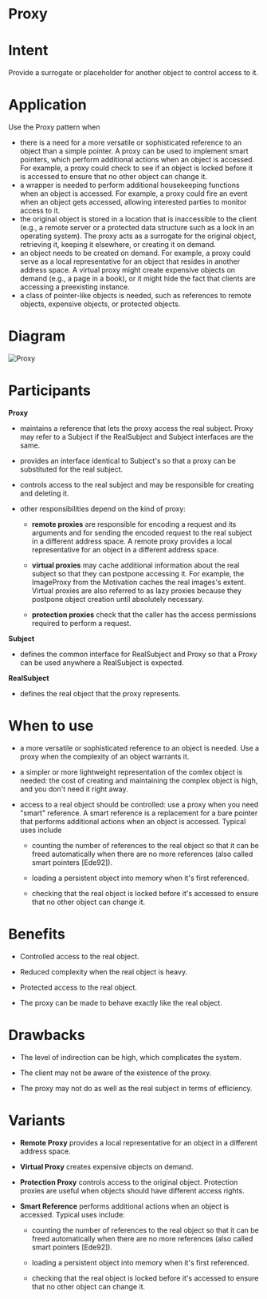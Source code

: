 # Proxy

# Intent

Provide a surrogate or placeholder for another object to control access to it.

# Application

Use the Proxy pattern when

* there is a need for a more versatile or sophisticated reference to an object than a simple pointer. A proxy can be used to implement smart pointers, which perform additional actions when an object is accessed. For example, a proxy could check to see if an object is locked before it is accessed to ensure that no other object can change it.
* a wrapper is needed to perform additional housekeeping functions when an object is accessed. For example, a proxy could fire an event when an object gets accessed, allowing interested parties to monitor access to it.
* the original object is stored in a location that is inaccessible to the client (e.g., a remote server or a protected data structure such as a lock in an operating system). The proxy acts as a surrogate for the original object, retrieving it, keeping it elsewhere, or creating it on demand.
* an object needs to be created on demand. For example, a proxy could serve as a local representative for an object that resides in another address space. A virtual proxy might create expensive objects on demand (e.g., a page in a book), or it might hide the fact that clients are accessing a preexisting instance.
* a class of pointer-like objects is needed, such as references to remote objects, expensive objects, or protected objects.

# Diagram

![Proxy](https://en.wikipedia.org/wiki/Proxy_pattern#/media/File:Proxy_pattern_diagram.svg)

# Participants

**Proxy**

* maintains a reference that lets the proxy access the real subject. Proxy may refer to a Subject if the RealSubject and Subject interfaces are the same.

* provides an interface identical to Subject's so that a proxy can be substituted for the real subject.

* controls access to the real subject and may be responsible for creating and deleting it.

* other responsibilities depend on the kind of proxy:

  * **remote proxies** are responsible for encoding a request and its arguments and for sending the encoded request to the real subject in a different address space. A remote proxy provides a local representative for an object in a different address space.

  * **virtual proxies** may cache additional information about the real subject so that they can postpone accessing it. For example, the ImageProxy from the Motivation caches the real images's extent. Virtual proxies are also referred to as lazy proxies because they postpone object creation until absolutely necessary.

  * **protection proxies** check that the caller has the access permissions required to perform a request.

**Subject**

* defines the common interface for RealSubject and Proxy so that a Proxy can be used anywhere a RealSubject is expected.

**RealSubject**

* defines the real object that the proxy represents.

# When to use

* a more versatile or sophisticated reference to an object is needed. Use a proxy when the complexity of an object warrants it.

* a simpler or more lightweight representation of the comlex object is needed: the cost of creating and maintaining the complex object is high, and you don't need it right away.

* access to a real object should be controlled: use a proxy when you need "smart" reference. A smart reference is a replacement for a bare pointer that performs additional actions when an object is accessed. Typical uses include

  * counting the number of references to the real object so that it can be freed automatically when there are no more references (also called smart pointers [Ede92]).

  * loading a persistent object into memory when it's first referenced.

  * checking that the real object is locked before it's accessed to ensure that no other object can change it.

# Benefits

* Controlled access to the real object.

* Reduced complexity when the real object is heavy.

* Protected access to the real object.

* The proxy can be made to behave exactly like the real object.

# Drawbacks

* The level of indirection can be high, which complicates the system.

* The client may not be aware of the existence of the proxy.

* The proxy may not do as well as the real subject in terms of efficiency.

# Variants

* **Remote Proxy** provides a local representative for an object in a different address space.

* **Virtual Proxy** creates expensive objects on demand.

* **Protection Proxy** controls access to the original object. Protection proxies are useful when objects should have different access rights.

* **Smart Reference** performs additional actions when an object is accessed. Typical uses include:

  * counting the number of references to the real object so that it can be freed automatically when there are no more references (also called smart pointers [Ede92]).

  * loading a persistent object into memory when it's first referenced.

  * checking that the real object is locked before it's accessed to ensure that no other object can change it.
